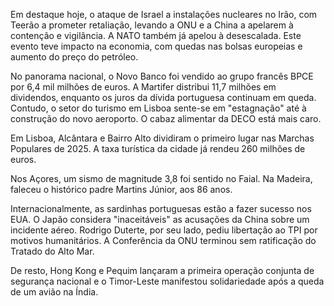 Em destaque hoje, o ataque de Israel a instalações nucleares no Irão, com Teerão a prometer retaliação, levando a ONU e a China a apelarem à contenção e vigilância. A NATO também já apelou à desescalada. Este evento teve impacto na economia, com quedas nas bolsas europeias e aumento do preço do petróleo.

No panorama nacional, o Novo Banco foi vendido ao grupo francês BPCE por 6,4 mil milhões de euros. A Martifer distribui 11,7 milhões em dividendos, enquanto os juros da dívida portuguesa continuam em queda. Contudo, o setor do turismo em Lisboa sente-se em "estagnação" até à construção do novo aeroporto. O cabaz alimentar da DECO está mais caro.

Em Lisboa, Alcântara e Bairro Alto dividiram o primeiro lugar nas Marchas Populares de 2025. A taxa turística da cidade já rendeu 260 milhões de euros.

Nos Açores, um sismo de magnitude 3,8 foi sentido no Faial. Na Madeira, faleceu o histórico padre Martins Júnior, aos 86 anos.

Internacionalmente, as sardinhas portuguesas estão a fazer sucesso nos EUA. O Japão considera "inaceitáveis" as acusações da China sobre um incidente aéreo. Rodrigo Duterte, por seu lado, pediu libertação ao TPI por motivos humanitários. A Conferência da ONU terminou sem ratificação do Tratado do Alto Mar.

De resto, Hong Kong e Pequim lançaram a primeira operação conjunta de segurança nacional e o Timor-Leste manifestou solidariedade após a queda de um avião na Índia.